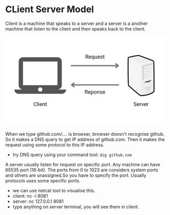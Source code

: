 # CLient Server Model
Client is a machine that speaks to a server and a server is a another machine that listen to the client and then speaks back to the client.

![image](https://github.com/SbrTa/Notes/blob/main/System%20Design/Fundamentals/images/client%20server%20model.png)


When we type github.com/.... is browser, browser doesn't recognise github. So it makes a DNS query to get IP address of github.com.
Then it makes the request using some protocol to this IP address.
  - try DNS query using your command tool: ```dig github.com```

A server usually listen for request on specific port. Any machine can have 65535 port (16-bit). The ports from 0 to 1023 are considers system ports 
and others are unassigned.So you have to specify the port. Usually protocols uses some specific ports.
  - we can use netcat tool to visualise this.
  - client: nc -l 8081
  - server: nc 127.0.0.1 8081
  - type anything on server terminal, you will see them in client.



